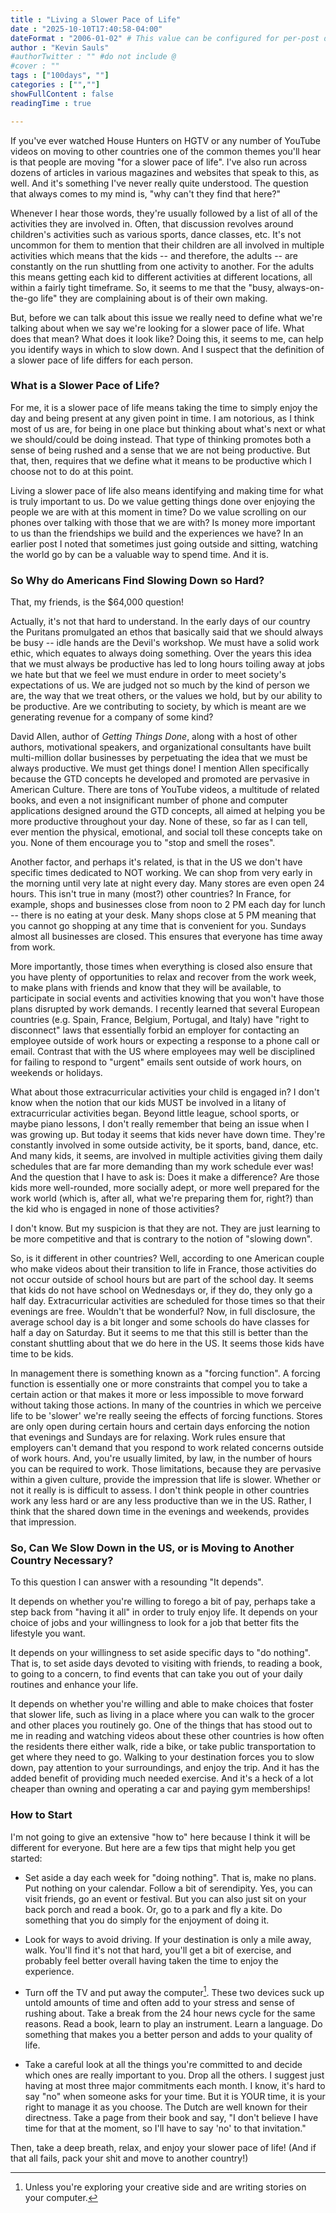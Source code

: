 ```yaml
---
title : "Living a Slower Pace of Life"
date : "2025-10-10T17:40:58-04:00"
dateFormat : "2006-01-02" # This value can be configured for per-post date formatting
author : "Kevin Sauls"
#authorTwitter : "" #do not include @
#cover : ""
tags : ["100days", ""]
categories : ["",""]
showFullContent : false
readingTime : true

---
```

If you've ever watched House Hunters on HGTV or any number of YouTube videos on moving to other countries one of the common themes you'll hear is that people are moving "for a slower pace of life". I've also run across dozens of articles in various magazines and websites that speak to this, as well. And it's something I've never really quite understood. The question that always comes to my mind is, "why can't they find that here?"

Whenever I hear those words, they're usually followed by a list of all of the activities they are involved in. Often, that discussion revolves around children's activities such as various sports, dance classes, etc. It's not uncommon for them to mention that their children are all involved in multiple activities which means that the kids -- and therefore, the adults -- are constantly on the run shuttling from one activity to another. For the adults this means getting each kid to different activities at different locations, all within a fairly tight timeframe.  So, it seems to me that the "busy, always-on-the-go life" they are complaining about is of their own making.

But, before we can talk about this issue we really need to define what we're talking about when we say we're looking for a slower pace of life.  What does that mean? What does it look like? Doing this, it seems to me, can help you identify ways in which to slow down. And I suspect that the definition of a slower pace of life differs for each person.

### What is a Slower Pace of Life?

For me, it is a slower pace of life means taking the time to simply enjoy the day and being present at any given point in time.  I am notorious, as I think most of us are, for being in one place but thinking about what's next or what we should/could be doing instead. That type of thinking promotes both a sense of being rushed and a sense that we are not being productive.  But that, then, requires that we define what it means to be productive which I choose not to do at this point.

Living a slower pace of life also means identifying and making time for what is truly important to us. Do we value getting things done over enjoying the people we are with at this moment in time?  Do we value scrolling on our phones over talking with those that we are with? Is money more important to us than the friendships we build and the experiences we have? In an earlier post I noted that sometimes just going outside and sitting, watching the world go by can be a valuable way to spend time.  And it is.

### So Why do Americans Find Slowing Down so Hard?

That, my friends, is the $64,000 question!  

Actually, it's not that hard to understand. In the early days of our country the Puritans promulgated an ethos that basically said that we should always be busy -- idle hands are the Devil's workshop. We must have a solid work ethic, which equates to always doing something. Over the years this idea that we must always be productive has led to long hours toiling away at jobs we hate but that we feel we must endure in order to meet society's expectations of us. We are judged not so much by the kind of person we are, the way that we treat others, or the values we hold, but by our ability to be productive. Are we contributing to society, by which is meant are we generating revenue for a company of some kind?

David Allen, author of _Getting Things Done_, along with a host of other authors, motivational speakers, and organizational consultants have built multi-million dollar businesses by perpetuating the idea that we must be always productive. We must get things done!  I mention Allen specifically because the GTD concepts he developed and promoted are pervasive in American Culture. There are tons of YouTube videos, a multitude of related books, and even a not insignificant number of phone and computer applications designed around the GTD concepts, all aimed at helping you be more productive throughout your day. None of these, so far as I can tell, ever mention the physical, emotional, and social toll these concepts take on you.  None of them encourage you to "stop and smell the roses".

Another factor, and perhaps it's related, is that in the US we don't have specific times dedicated to NOT working. We can shop from very early in the morning until very late at night every day. Many stores are even open 24 hours. This isn't true in many (most?) other countries? In France, for example, shops and businesses close from noon to 2 PM each day for lunch -- there is no eating at your desk. Many shops close at 5 PM meaning that you cannot go shopping at any time that is convenient for you.  Sundays almost all businesses are closed. This ensures that everyone has time away from work. 

More importantly, those times when everything is closed also ensure that you have plenty of opportunities to relax and recover from the work week, to make plans with friends and know that they will be available, to participate in social events and activities knowing that you won't have those plans disrupted by work demands.  I recently learned that several European countries (e.g. Spain, France, Belgium, Portugal, and Italy) have "right to disconnect" laws that essentially forbid an employer for contacting an employee outside of work hours or expecting a response to a phone call or email.  Contrast that with the US where employees may well be disciplined for failing to respond to "urgent" emails sent outside of work hours, on weekends or holidays. 

What about those extracurricular activities your child is engaged in? I don't know when the notion that our kids MUST be involved in a litany of extracurricular activities began.  Beyond little league, school sports, or maybe piano lessons, I don't really remember that being an issue when I was growing up. But today it seems that kids never have down time. They're constantly involved in some outside activity, be it sports, band, dance, etc. And many kids, it seems, are involved in multiple activities giving them daily schedules that are far more demanding than my work schedule ever was!  And the question that I have to ask is: Does it make a difference? Are those kids more well-rounded, more socially adept, or more well prepared for the work world (which is, after all, what we're preparing them for, right?) than the kid who is engaged in none of those activities?

I don't know. But my suspicion is that they are not. They are just learning to be more competitive and that is contrary to the notion of "slowing down".

So, is it different in other countries? Well, according to one American couple who make videos about their transition to life in France, those activities do not occur outside of school hours but are part of the school day. It seems that kids do not have school on Wednesdays or, if they do, they only go a half day.  Extracurricular activities are scheduled for those times so that their evenings are free. Wouldn't that be wonderful? Now, in full disclosure, the average school day is a bit longer and some schools do have classes for half a day on Saturday. But it seems to me that this still is better than the constant shuttling about that we do here in the US. It seems those kids have time to be kids.

In management there is something known as a "forcing function". A forcing function is essentially one or more constraints that compel you to take a certain action or that makes it more or less impossible to move forward without taking those actions. In many of the countries in which we perceive life to be 'slower' we're really seeing the effects of forcing functions.  Stores are only open during certain hours and certain days enforcing the notion that evenings and Sundays are for relaxing. Work rules ensure that employers can't demand that you respond to work related concerns outside of work hours. And, you're usually limited, by law, in the number of hours you can be required to work. Those limitations, because they are pervasive within a given culture, provide the impression that life is slower. Whether or not it really is is difficult to assess.  I don't think people in other countries work any less hard or are any less productive than we in the US. Rather, I think that the shared down time in the evenings and weekends, provides that impression. 


### So, Can We Slow Down in the US, or is Moving to Another Country Necessary?

To this question I can answer with a resounding "It depends".


It depends on whether you're willing to forego a bit of pay, perhaps take a step back from "having it all" in order to truly enjoy life. It depends on your choice of jobs and your willingness to look for a job that better fits the lifestyle you want. 

It depends on your willingness to set aside specific days to "do nothing". That is, to set aside days devoted to visiting with friends, to reading a book, to going to a concern, to find events that can take you out of your daily routines and enhance your life.

It depends on whether you're willing and able to make choices that foster that slower life, such as living in a place where you can walk to the grocer and other places you routinely go.  One of the things that has stood out to me in reading and watching videos about these other countries is how often the residents there either walk, ride a bike, or take public transportation to get where they need to go. Walking to your destination forces you to slow down, pay attention to your surroundings, and enjoy the trip. And it has the added benefit of providing much needed exercise. And it's a heck of a lot cheaper than owning and operating a car and paying gym memberships!

### How to Start

I'm not going to give an extensive "how to" here because I think it will be different for everyone.  But here are a few tips that might help you get started:

*  Set aside a day each week for "doing nothing". That is, make no plans. Put nothing on your calendar. Follow a bit of serendipity. Yes, you can visit friends, go an event or festival. But you can also just sit on your back porch and read a book. Or, go to a park and fly a kite. Do something that you do simply for the enjoyment of doing it.

*  Look for ways to avoid driving. If your destination is only a mile away, walk. You'll find it's not that hard, you'll get a bit of exercise, and probably feel better overall having taken the time to enjoy the experience.

*  Turn off the TV and put away the computer[^1]. These two devices suck up untold amounts of time and often add to your stress and sense of rushing about. Take a break from the 24 hour news cycle for the same reasons. Read a book, learn to play an instrument. Learn a language. Do something that makes you a better person and adds to your quality of life.

*  Take a careful look at all the things you're committed to and decide which ones are really important to you. Drop all the others. I suggest just having at most three major commitments each month. I know, it's hard to say "no" when someone asks for your time. But it is YOUR time, it is your right to manage it as you choose. The Dutch are well known for their directness. Take a page from their book and say, "I don't believe I have time for that at the moment, so I'll have to say 'no' to that invitation."

Then, take a deep breath, relax, and enjoy your slower pace of life!
(And if that all fails, pack your shit and move to another country!)

[^1]: Unless you're exploring your creative side and are writing stories on your computer.
